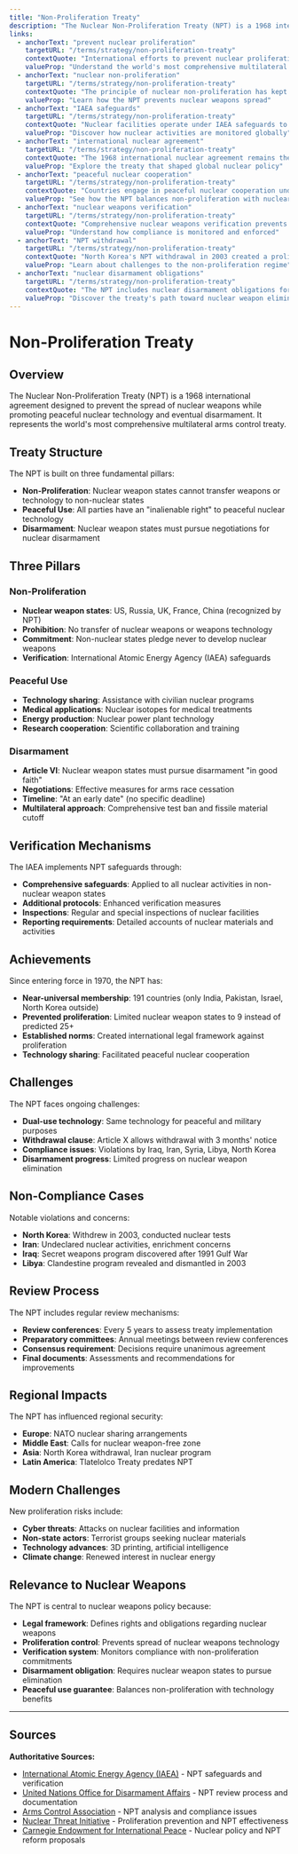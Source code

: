 ```yaml
---
title: "Non-Proliferation Treaty"
description: "The Nuclear Non-Proliferation Treaty (NPT) is a 1968 international agreement designed to prevent the spread of nuclear weapons while promoting peaceful nucle..."
links:
  - anchorText: "prevent nuclear proliferation"
    targetURL: "/terms/strategy/non-proliferation-treaty"
    contextQuote: "International efforts to prevent nuclear proliferation rely on the NPT framework"
    valueProp: "Understand the world's most comprehensive multilateral arms control treaty"
  - anchorText: "nuclear non-proliferation"
    targetURL: "/terms/strategy/non-proliferation-treaty"
    contextQuote: "The principle of nuclear non-proliferation has kept the number of nuclear states limited"
    valueProp: "Learn how the NPT prevents nuclear weapons spread"
  - anchorText: "IAEA safeguards"
    targetURL: "/terms/strategy/non-proliferation-treaty"
    contextQuote: "Nuclear facilities operate under IAEA safeguards to ensure peaceful use"
    valueProp: "Discover how nuclear activities are monitored globally"
  - anchorText: "international nuclear agreement"
    targetURL: "/terms/strategy/non-proliferation-treaty"
    contextQuote: "The 1968 international nuclear agreement remains the cornerstone of non-proliferation"
    valueProp: "Explore the treaty that shaped global nuclear policy"
  - anchorText: "peaceful nuclear cooperation"
    targetURL: "/terms/strategy/non-proliferation-treaty"
    contextQuote: "Countries engage in peaceful nuclear cooperation under NPT provisions"
    valueProp: "See how the NPT balances non-proliferation with nuclear benefits"
  - anchorText: "nuclear weapons verification"
    targetURL: "/terms/strategy/non-proliferation-treaty"
    contextQuote: "Comprehensive nuclear weapons verification prevents clandestine programs"
    valueProp: "Understand how compliance is monitored and enforced"
  - anchorText: "NPT withdrawal"
    targetURL: "/terms/strategy/non-proliferation-treaty"
    contextQuote: "North Korea's NPT withdrawal in 2003 created a proliferation crisis"
    valueProp: "Learn about challenges to the non-proliferation regime"
  - anchorText: "nuclear disarmament obligations"
    targetURL: "/terms/strategy/non-proliferation-treaty"
    contextQuote: "The NPT includes nuclear disarmament obligations for weapon states"
    valueProp: "Discover the treaty's path toward nuclear weapon elimination"
---
```


# Non-Proliferation Treaty

## Overview

The Nuclear Non-Proliferation Treaty (NPT) is a 1968 international agreement designed to prevent the spread of nuclear weapons while promoting peaceful nuclear technology and eventual disarmament. It represents the world's most comprehensive multilateral arms control treaty.

## Treaty Structure

The NPT is built on three fundamental pillars:
- **Non-Proliferation**: Nuclear weapon states cannot transfer weapons or technology to non-nuclear states
- **Peaceful Use**: All parties have an "inalienable right" to peaceful nuclear technology
- **Disarmament**: Nuclear weapon states must pursue negotiations for nuclear disarmament

## Three Pillars

### Non-Proliferation
- **Nuclear weapon states**: US, Russia, UK, France, China (recognized by NPT)
- **Prohibition**: No transfer of nuclear weapons or weapons technology
- **Commitment**: Non-nuclear states pledge never to develop nuclear weapons
- **Verification**: International Atomic Energy Agency (IAEA) safeguards

### Peaceful Use
- **Technology sharing**: Assistance with civilian nuclear programs
- **Medical applications**: Nuclear isotopes for medical treatments
- **Energy production**: Nuclear power plant technology
- **Research cooperation**: Scientific collaboration and training

### Disarmament
- **Article VI**: Nuclear weapon states must pursue disarmament "in good faith"
- **Negotiations**: Effective measures for arms race cessation
- **Timeline**: "At an early date" (no specific deadline)
- **Multilateral approach**: Comprehensive test ban and fissile material cutoff

## Verification Mechanisms

The IAEA implements NPT safeguards through:
- **Comprehensive safeguards**: Applied to all nuclear activities in non-nuclear weapon states
- **Additional protocols**: Enhanced verification measures
- **Inspections**: Regular and special inspections of nuclear facilities
- **Reporting requirements**: Detailed accounts of nuclear materials and activities

## Achievements

Since entering force in 1970, the NPT has:
- **Near-universal membership**: 191 countries (only India, Pakistan, Israel, North Korea outside)
- **Prevented proliferation**: Limited nuclear weapon states to 9 instead of predicted 25+
- **Established norms**: Created international legal framework against proliferation
- **Technology sharing**: Facilitated peaceful nuclear cooperation

## Challenges

The NPT faces ongoing challenges:
- **Dual-use technology**: Same technology for peaceful and military purposes
- **Withdrawal clause**: Article X allows withdrawal with 3 months' notice
- **Compliance issues**: Violations by Iraq, Iran, Syria, Libya, North Korea
- **Disarmament progress**: Limited progress on nuclear weapon elimination

## Non-Compliance Cases

Notable violations and concerns:
- **North Korea**: Withdrew in 2003, conducted nuclear tests
- **Iran**: Undeclared nuclear activities, enrichment concerns
- **Iraq**: Secret weapons program discovered after 1991 Gulf War
- **Libya**: Clandestine program revealed and dismantled in 2003

## Review Process

The NPT includes regular review mechanisms:
- **Review conferences**: Every 5 years to assess treaty implementation
- **Preparatory committees**: Annual meetings between review conferences
- **Consensus requirement**: Decisions require unanimous agreement
- **Final documents**: Assessments and recommendations for improvements

## Regional Impacts

The NPT has influenced regional security:
- **Europe**: NATO nuclear sharing arrangements
- **Middle East**: Calls for nuclear weapon-free zone
- **Asia**: North Korea withdrawal, Iran nuclear program
- **Latin America**: Tlatelolco Treaty predates NPT

## Modern Challenges

New proliferation risks include:
- **Cyber threats**: Attacks on nuclear facilities and information
- **Non-state actors**: Terrorist groups seeking nuclear materials
- **Technology advances**: 3D printing, artificial intelligence
- **Climate change**: Renewed interest in nuclear energy

## Relevance to Nuclear Weapons

The NPT is central to nuclear weapons policy because:
- **Legal framework**: Defines rights and obligations regarding nuclear weapons
- **Proliferation control**: Prevents spread of nuclear weapons technology
- **Verification system**: Monitors compliance with non-proliferation commitments
- **Disarmament obligation**: Requires nuclear weapon states to pursue elimination
- **Peaceful use guarantee**: Balances non-proliferation with technology benefits

---

## Sources

**Authoritative Sources:**

- [International Atomic Energy Agency (IAEA)](https://www.iaea.org) - NPT safeguards and verification
- [United Nations Office for Disarmament Affairs](https://www.un.org/disarmament) - NPT review process and documentation
- [Arms Control Association](https://www.armscontrol.org) - NPT analysis and compliance issues
- [Nuclear Threat Initiative](https://www.nti.org) - Proliferation prevention and NPT effectiveness
- [Carnegie Endowment for International Peace](https://carnegieendowment.org) - Nuclear policy and NPT reform proposals
